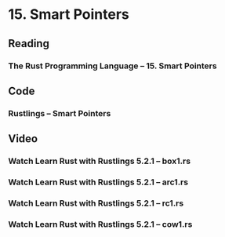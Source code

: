 # 15. Smart Pointers

## Reading

### The Rust Programming Language – 15. Smart Pointers

## Code

### Rustlings – Smart Pointers

## Video

### Watch Learn Rust with Rustlings 5.2.1 – box1.rs

### Watch Learn Rust with Rustlings 5.2.1 – arc1.rs

### Watch Learn Rust with Rustlings 5.2.1 – rc1.rs

### Watch Learn Rust with Rustlings 5.2.1 – cow1.rs
